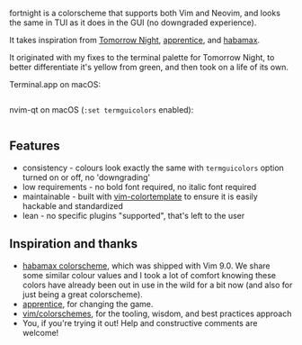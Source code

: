 fortnight is a colorscheme that supports both Vim and Neovim, and looks the
same in TUI as it does in the GUI (no downgraded experience).

It takes inspiration from
[Tomorrow Night](https://github.com/chriskempson/tomorrow-theme#tomorrow-night),
[apprentice](https://github.com/romainl/apprentice), and
[habamax](https://github.com/habamax/vim-habamax).

It originated with my fixes to the terminal palette for Tomorrow Night, to
better differentiate it's yellow from green, and then took on a life of its own.

Terminal.app on macOS:

![]()

nvim-qt on macOS (`:set termguicolors` enabled):

![]()

## Features

* consistency - colours look exactly the same with `termguicolors` option
turned on or off, no 'downgrading'
* low requirements - no bold font required, no italic font required
* maintainable - built with
[vim-colortemplate](https://github.com/lifepillar/vim-colortemplate) to ensure
it is easily hackable and standardized
* lean - no specific plugins "supported", that's left to the user

## Inspiration and thanks

* [habamax colorscheme](https://github.com/habamax/vim-habamax), which was
shipped with Vim 9.0. We share some similar colour values and I took a lot
of comfort knowing these colors have already been out in use in the wild for a
bit now (and also for just being a great colorscheme).
* [apprentice](https://github.com/romainl/apprentice), for changing the game.
* [vim/colorschemes](https://github.com/vim/colorschemes), for the tooling,
wisdom, and best practices approach
* You, if you're trying it out! Help and constructive comments are welcome!
